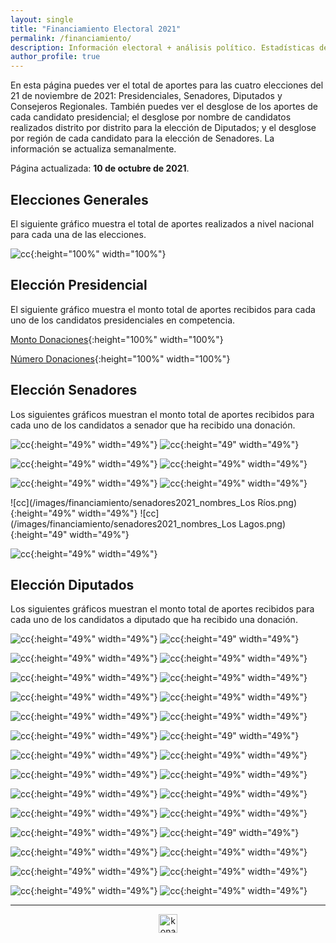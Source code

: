 ```yaml
---
layout: single
title: "Financiamiento Electoral 2021"
permalink: /financiamiento/
description: Información electoral + análisis político. Estadísticas de financiamiento electoral.
author_profile: true
---
```


En esta página puedes ver el total de aportes para las cuatro elecciones del 21 de noviembre de 2021: Presidenciales, Senadores, Diputados y Consejeros Regionales. También puedes ver el desglose de los aportes de cada candidato presidencial; el desglose por nombre de candidatos realizados distrito por distrito para la elección de Diputados; y el desglose por región de cada candidato para la elección de Senadores. La información se actualiza semanalmente.

Página actualizada: **10 de octubre de 2021**.


## Elecciones Generales

El siguiente gráfico muestra el total de aportes realizados a nivel nacional para cada una de las elecciones.


![cc](/images/financiamiento/aportes2021-11_todos.png){:height="100%" width="100%"}


## Elección Presidencial

El siguiente gráfico muestra el monto total de aportes recibidos para cada uno de los candidatos presidenciales en competencia.

[Monto Donaciones](/images/financiamiento/presidenciales2021.png){:height="100%" width="100%"}

[Número Donaciones](/images/financiamiento/presidenciales2021_numero_aportes){:height="100%" width="100%"}


## Elección Senadores

Los siguientes gráficos muestran el monto total de aportes recibidos para cada uno de los candidatos a senador que ha recibido una donación.

![cc](/images/financiamiento/senadores2021_nombres_Antofagasta.png){:height="49%" width="49%"} ![cc](/images/financiamiento/senadores2021_nombres_Coquimbo.png){:height="49" width="49%"}

![cc](/images/financiamiento/senadores2021_nombres_Metropolitana.png){:height="49%" width="49%"} ![cc](/images/financiamiento/senadores2021_nombres_O'Higgins.png){:height="49%" width="49%"}

![cc](/images/financiamiento/senadores2021_nombres_Ñuble.png){:height="49%" width="49%"} ![cc](/images/financiamiento/senadores2021_nombres_Biobío.png){:height="49%" width="49%"}

![cc](/images/financiamiento/senadores2021_nombres_Los Ríos.png){:height="49%" width="49%"} ![cc](/images/financiamiento/senadores2021_nombres_Los Lagos.png){:height="49" width="49%"}

![cc](/images/financiamiento/senadores2021_nombres_Magallanes.png){:height="49%" width="49%"}


## Elección Diputados

Los siguientes gráficos muestran el monto total de aportes recibidos para cada uno de los candidatos a diputado que ha recibido una donación.

![cc](/images/financiamiento/diputados2021_nombres_1.png){:height="49%" width="49%"} ![cc](/images/financiamiento/diputados2021_nombres_2.png){:height="49" width="49%"}

![cc](/images/financiamiento/diputados2021_nombres_3.png){:height="49%" width="49%"} ![cc](/images/financiamiento/diputados2021_nombres_4.png){:height="49%" width="49%"}

![cc](/images/financiamiento/diputados2021_nombres_5.png){:height="49%" width="49%"} ![cc](/images/financiamiento/diputados2021_nombres_6.png){:height="49%" width="49%"}

![cc](/images/financiamiento/diputados2021_nombres_7.png){:height="49%" width="49%"} ![cc](/images/financiamiento/diputados2021_nombres_8.png){:height="49%" width="49%"}

![cc](/images/financiamiento/diputados2021_nombres_9.png){:height="49%" width="49%"} ![cc](/images/financiamiento/diputados2021_nombres_10.png){:height="49%" width="49%"}

![cc](/images/financiamiento/diputados2021_nombres_11.png){:height="49%" width="49%"} ![cc](/images/financiamiento/diputados2021_nombres_12.png){:height="49" width="49%"}

![cc](/images/financiamiento/diputados2021_nombres_13.png){:height="49%" width="49%"} ![cc](/images/financiamiento/diputados2021_nombres_14.png){:height="49%" width="49%"}

![cc](/images/financiamiento/diputados2021_nombres_15.png){:height="49%" width="49%"} ![cc](/images/financiamiento/diputados2021_nombres_16.png){:height="49%" width="49%"}

![cc](/images/financiamiento/diputados2021_nombres_17.png){:height="49%" width="49%"} ![cc](/images/financiamiento/diputados2021_nombres_18.png){:height="49%" width="49%"}

![cc](/images/financiamiento/diputados2021_nombres_19.png){:height="49%" width="49%"} ![cc](/images/financiamiento/diputados2021_nombres_20.png){:height="49%" width="49%"}

![cc](/images/financiamiento/diputados2021_nombres_21.png){:height="49%" width="49%"} ![cc](/images/financiamiento/diputados2021_nombres_22.png){:height="49" width="49%"}

![cc](/images/financiamiento/diputados2021_nombres_23.png){:height="49%" width="49%"} ![cc](/images/financiamiento/diputados2021_nombres_24.png){:height="49%" width="49%"}

![cc](/images/financiamiento/diputados2021_nombres_25.png){:height="49%" width="49%"} ![cc](/images/financiamiento/diputados2021_nombres_26.png){:height="49%" width="49%"}

![cc](/images/financiamiento/diputados2021_nombres_27.png){:height="49%" width="49%"} ![cc](/images/financiamiento/diputados2021_nombres_28.png){:height="49%" width="49%"}



---

<!-- NES -->
<style>
.aligncenter {
    text-align: center;
}
</style>
<p class="aligncenter">
    <img src="/images/nes.png" width="30" height="30" alt="konami" />
</p>
<script src="/js/topsecret.js"></script>


<!-- Favicon -->
<link rel="apple-touch-icon" sizes="180x180" href="/apple-touch-icon.png">
<link rel="icon" type="image/png" sizes="32x32" href="/favicon-32x32.png">
<link rel="icon" type="image/png" sizes="16x16" href="/favicon-16x16.png">
<link rel="manifest" href="/site.webmanifest">
<link rel="mask-icon" href="/safari-pinned-tab.svg" color="#5bbad5">
<meta name="msapplication-TileColor" content="#b91d47">
<meta name="theme-color" content="#ffffff">
